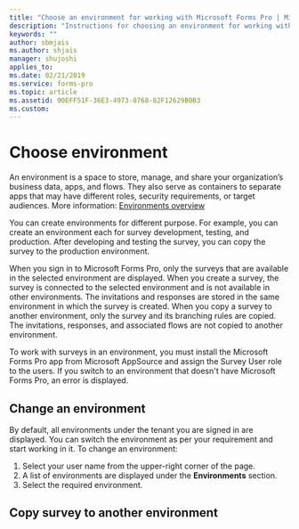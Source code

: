 ```yaml
---
title: "Choose an environment for working with Microsoft Forms Pro | MicrosoftDocs"
description: "Instructions for choosing an environment for working with Microsoft Forms Pro"
keywords: ""
author: sbmjais
ms.author: shjais
manager: shujoshi
applies_to: 
ms.date: 02/21/2019
ms.service: forms-pro
ms.topic: article
ms.assetid: 90EFF51F-36E3-4973-8768-82F12629B0B3
ms.custom: 
---
```


# Choose environment

An environment is a space to store, manage, and share your organization’s business data, apps, and flows. They also serve as containers to separate apps that may have different roles, security requirements, or target audiences. More information: [Environments overview](https://docs.microsoft.com/en-us/power-platform/admin/environments-overview)

You can create environments for different purpose. For example, you can create an environment each for survey development, testing, and production. After developing and testing the survey, you can copy the survey to the production environment. 

When you sign in to Microsoft Forms Pro, only the surveys that are available in the selected environment are displayed. When you create a survey, the survey is connected to the selected environment and is not available in other environments. The invitations and responses are stored in the same environment in which the survey is created. When you copy a survey to another environment, only the survey and its branching rules are copied. The invitations, responses, and associated flows are not copied to another environment.

To work with surveys in an environment, you must install the Microsoft Forms Pro app from Microsoft AppSource and assign the Survey User role to the users. If you switch to an environment that doesn't have Microsoft Forms Pro, an error is displayed.

## Change an environment

By default, all environments under the tenant you are signed in are displayed. You can switch the environment as per your requirement and start working in it.
To change an environment:

1. Select your user name from the upper-right corner of the page.
2. A list of environments are displayed under the **Environments** section.
3. Select the required environment.

## Copy survey to another environment

